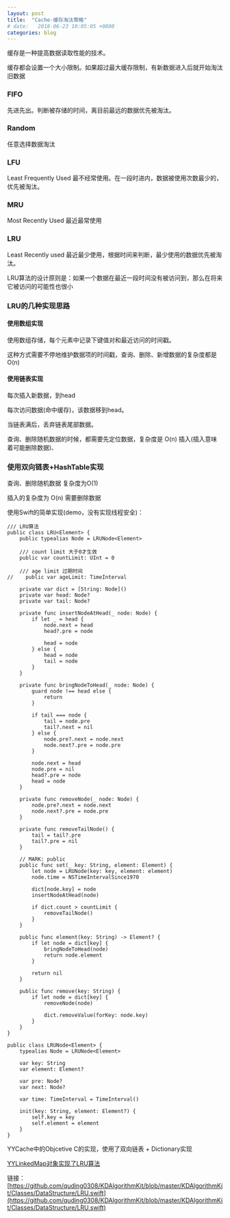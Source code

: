 ```yaml
---
layout: post
title:  "Cache-缓存淘汰策略"
# date:   2018-06-23 10:05:05 +0800
categories: blog
---
```


缓存是一种提高数据读取性能的技术。

缓存都会设置一个大小限制。如果超过最大缓存限制，有新数据进入后就开始淘汰旧数据

### FIFO

先进先出。判断被存储的时间，离目前最远的数据优先被淘汰。

### Random

任意选择数据淘汰

### LFU

Least Frequently Used 最不经常使用。在一段时进内，数据被使用次数最少的，优先被淘汰。

### MRU

Most Recently Used 最近最常使用

### LRU

Least Recently used 最近最少使用，根据时间来判断，最少使用的数据优先被淘汰。

LRU算法的设计原则是：如果一个数据在最近一段时间没有被访问到，那么在将来它被访问的可能性也很小

### LRU的几种实现思路

#### 使用数组实现

使用数组存储，每个元素中记录下键值对和最近访问的时间戳。

这种方式需要不停地维护数据项的时间戳，查询、删除、新增数据的复杂度都是 O(n)

#### 使用链表实现

每次插入新数据，到head

每次访问数据(命中缓存)，该数据移到head。

当链表满后，丢弃链表尾部数据。

查询、删除随机数据的时候，都需要先定位数据，复杂度是 O(n)
插入(插入意味着可能删除数据)、

### 使用双向链表+HashTable实现

查询、删除随机数据 复杂度为O(1)

插入的复杂度为 O(n) 需要删除数据

使用Swift的简单实现(demo，没有实现线程安全)：

    /// LRU算法
    public class LRU<Element> {
        public typealias Node = LRUNode<Element>

        /// count limit 大于0才生效
        public var countLimit: UInt = 0
        
        /// age limit 过期时间
    //    public var ageLimit: TimeInterval
        
        private var dict = [String: Node]()
        private var head: Node?
        private var tail: Node?
        
        private func insertNodeAtHead(_ node: Node) {
            if let _ = head {
                node.next = head
                head?.pre = node
                
                head = node
            } else {
                head = node
                tail = node
            }
        }
        
        private func bringNodeToHead(_ node: Node) {
            guard node !== head else {
                return
            }
            
            if tail === node {
                tail = node.pre
                tail?.next = nil
            } else {
                node.pre?.next = node.next
                node.next?.pre = node.pre
            }
            
            node.next = head
            node.pre = nil
            head?.pre = node
            head = node
        }
        
        private func removeNode(_ node: Node) {
            node.pre?.next = node.next
            node.next?.pre = node.pre
        }
        
        private func removeTailNode() {
            tail = tail?.pre
            tail?.pre = nil
        }
        
        // MARK: public
        public func set(_ key: String, element: Element) {
            let node = LRUNode(key: key, element: element)
            node.time = NSTimeIntervalSince1970
            
            dict[node.key] = node
            insertNodeAtHead(node)
            
            if dict.count > countLimit {
                removeTailNode()
            }
        }
        
        public func element(key: String) -> Element? {
            if let node = dict[key] {
                bringNodeToHead(node)
                return node.element
            }
            
            return nil
        }
        
        public func remove(key: String) {
            if let node = dict[key] {
                removeNode(node)
                
                dict.removeValue(forKey: node.key)
            }
        }
    }

    public class LRUNode<Element> {
        typealias Node = LRUNode<Element>
        
        var key: String
        var element: Element?
        
        var pre: Node?
        var next: Node?
        
        var time: TimeInterval = TimeInterval()
        
        init(key: String, element: Element?) {
            self.key = key
            self.element = element
        }
    }


YYCache中的Objcetive C的实现，使用了双向链表 +  Dictionary实现

[YYLinkedMap对象实现了LRU算法](https://github.com/ibireme/YYCache/blob/master/YYCache/YYMemoryCache.m)


链接：
[https://github.com/quding0308/KDAlgorithmKit/blob/master/KDAlgorithmKit/Classes/DataStructure/LRU.swift](https://github.com/quding0308/KDAlgorithmKit/blob/master/KDAlgorithmKit/Classes/DataStructure/LRU.swift)

